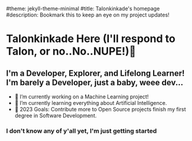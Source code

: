 #theme: jekyll-theme-minimal
#title: Talonkinkade's homepage
#description: Bookmark this to keep an eye on my project updates!

# Talonkinkade Here (I'll respond to Talon, or no..No..NUPE!)👋

## I'm a Developer, Explorer, and Lifelong Learner! I'm barely a Developer, just a baby, weee dev...

- 🔭 I’m currently working on a Machine Learning project!
- 🌱 I’m currently learning everything about Artificial Intelligence.
- 🥅 2023 Goals: Contribute more to Open Source projects finish my first degree in Software Development.

### I don't know any of y'all yet, I'm just getting started



